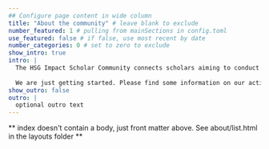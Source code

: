 ```yaml
---
## Configure page content in wide column
title: "About the community" # leave blank to exclude
number_featured: 1 # pulling from mainSections in config.toml
use_featured: false # if false, use most recent by date
number_categories: 0 # set to zero to exclude
show_intro: true
intro: |
  The HSG Impact Scholar Community connects scholars aiming to conduct research that positively contributes to the UN Sustainable Development Goals and fosters positive social and environmental change.
  
  We are just getting started. Please find some information on our activities below and [**get in touch**](/contact/).
show_outro: false
outro: |
  optional outro text
---
```


** index doesn't contain a body, just front matter above.
See about/list.html in the layouts folder **